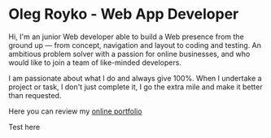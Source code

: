 # Oleg Royko - Web App Developer

Hi, I'm an junior Web developer able to build a Web presence from the ground up –– from concept, navigation and layout to coding and testing. An ambitious problem solver with a passion for online businesses, and who would like to join a team of like-minded developers.

I am passionate about what I do and always give 100%. When I undertake a project or task, I don't just complete it, I go the extra mile and make it better than requested.

Here you can review my <a href="http://www.olroyko.pp.ua/">online portfolio</a>

Test here